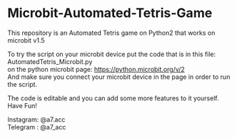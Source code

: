 # Microbit-Automated-Tetris-Game
This repository is an Automated Tetris game on Python2 that works on microbit v1.5

To try the script on your microbit device put the code that is in this file: AutomatedTetris_Microbit.py<br>
on the python microbit page: https://python.microbit.org/v/2<br>
And make sure you connect your microbit device in the page in order to run the script.<br>


The code is editable and you can add some more features to it yourself.<br>
Have Fun!


Instagram: @a7.acc<br>
Telegram : @a7_acc

